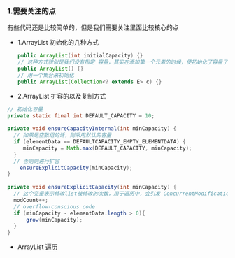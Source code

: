 ### 1.需要关注的点

有些代码还是比较简单的，但是我们需要关注里面比较核心的点

- 1.ArrayList 初始化的几种方式
  
  ```java
  public ArrayList(int initialCapacity) {}
  // 这种方式貌似是我们没有指定 容量，其实在添加第一个元素的时候，便初始化了容量了
  public ArrayList() {}
  // 用一个集合来初始化
  public ArrayList(Collection<? extends E> c) {}
  ```   

- 2.ArrayList 扩容的以及复制方式
  
```java
// 初始化容量
private static final int DEFAULT_CAPACITY = 10;
 
private void ensureCapacityInternal(int minCapacity) {
  // 如果是空数组的话，则采用默认的容量 
  if (elementData == DEFAULTCAPACITY_EMPTY_ELEMENTDATA) {
     minCapacity = Math.max(DEFAULT_CAPACITY, minCapacity);
  }
  // 否则则进行扩容
    ensureExplicitCapacity(minCapacity);
}
 
private void ensureExplicitCapacity(int minCapacity) {
  // 这个变量表示修改list被修改的次数，用于遍历中，会引发 ConcurrentModificationException异常的出现
  modCount++;
  // overflow-conscious code
  if (minCapacity - elementData.length > 0){
      grow(minCapacity);
  }
} 
```



- ArrayList 遍历